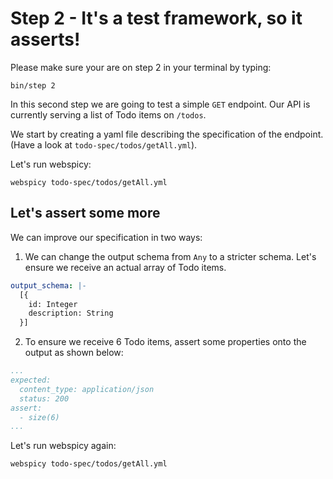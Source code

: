 # Step 2 - It's a test framework, so it asserts!

Please make sure your are on step 2 in your terminal by typing:

```
bin/step 2
```

In this second step we are going to test a simple `GET` endpoint.
Our API is currently serving a list of Todo items on `/todos`.

We start by creating a yaml file describing the specification of the endpoint. (Have a look at `todo-spec/todos/getAll.yml`).

Let's run webspicy:

```
webspicy todo-spec/todos/getAll.yml
```

## Let's assert some more

We can improve our specification in two ways:

1. We can change the output schema from `Any` to a stricter schema. Let's ensure we receive an actual array of Todo items.

```yaml
output_schema: |-
  [{
    id: Integer
    description: String
  }]
```

2. To ensure we receive 6 Todo items, assert some properties onto the output as shown below:

```yaml
...
expected:
  content_type: application/json
  status: 200
assert:
  - size(6)
...
```

Let's run webspicy again:

```
webspicy todo-spec/todos/getAll.yml
```
